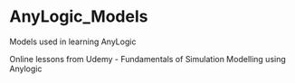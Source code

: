 # AnyLogic_Models
Models used in learning AnyLogic

Online lessons from Udemy - Fundamentals of Simulation Modelling using Anylogic

